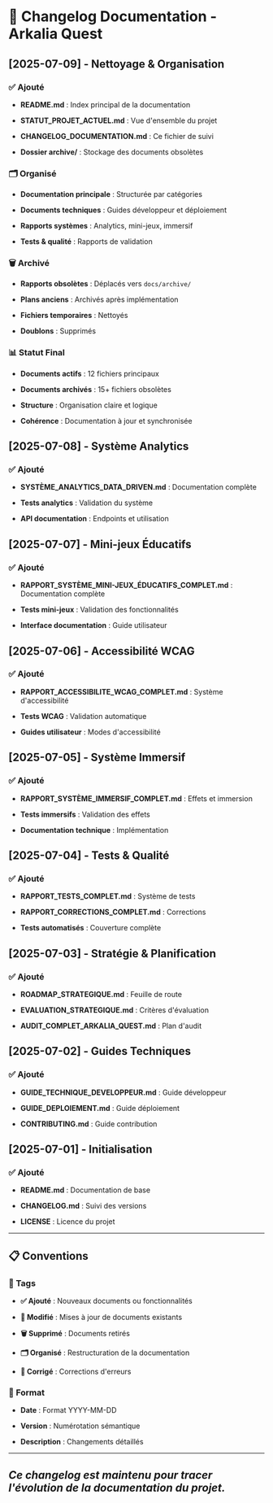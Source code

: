 
# 📝 Changelog Documentation - Arkalia Quest

## [2025-07-09] - Nettoyage & Organisation

### ✅ Ajouté

- **README.md** : Index principal de la documentation

- **STATUT_PROJET_ACTUEL.md** : Vue d'ensemble du projet

- **CHANGELOG_DOCUMENTATION.md** : Ce fichier de suivi

- **Dossier archive/** : Stockage des documents obsolètes

### 🗂️ Organisé

- **Documentation principale** : Structurée par catégories

- **Documents techniques** : Guides développeur et déploiement

- **Rapports systèmes** : Analytics, mini-jeux, immersif

- **Tests & qualité** : Rapports de validation

### 🗑️ Archivé

- **Rapports obsolètes** : Déplacés vers `docs/archive/`

- **Plans anciens** : Archivés après implémentation

- **Fichiers temporaires** : Nettoyés

- **Doublons** : Supprimés

### 📊 Statut Final

- **Documents actifs** : 12 fichiers principaux

- **Documents archivés** : 15+ fichiers obsolètes

- **Structure** : Organisation claire et logique

- **Cohérence** : Documentation à jour et synchronisée

## [2025-07-08] - Système Analytics

### ✅ Ajouté

- **SYSTÈME_ANALYTICS_DATA_DRIVEN.md** : Documentation complète

- **Tests analytics** : Validation du système

- **API documentation** : Endpoints et utilisation

## [2025-07-07] - Mini-jeux Éducatifs

### ✅ Ajouté

- **RAPPORT_SYSTÈME_MINI-JEUX_ÉDUCATIFS_COMPLET.md** : Documentation complète

- **Tests mini-jeux** : Validation des fonctionnalités

- **Interface documentation** : Guide utilisateur

## [2025-07-06] - Accessibilité WCAG

### ✅ Ajouté

- **RAPPORT_ACCESSIBILITE_WCAG_COMPLET.md** : Système d'accessibilité

- **Tests WCAG** : Validation automatique

- **Guides utilisateur** : Modes d'accessibilité

## [2025-07-05] - Système Immersif

### ✅ Ajouté

- **RAPPORT_SYSTÈME_IMMERSIF_COMPLET.md** : Effets et immersion

- **Tests immersifs** : Validation des effets

- **Documentation technique** : Implémentation

## [2025-07-04] - Tests & Qualité

### ✅ Ajouté

- **RAPPORT_TESTS_COMPLET.md** : Système de tests

- **RAPPORT_CORRECTIONS_COMPLET.md** : Corrections

- **Tests automatisés** : Couverture complète

## [2025-07-03] - Stratégie & Planification

### ✅ Ajouté

- **ROADMAP_STRATEGIQUE.md** : Feuille de route

- **EVALUATION_STRATEGIQUE.md** : Critères d'évaluation

- **AUDIT_COMPLET_ARKALIA_QUEST.md** : Plan d'audit

## [2025-07-02] - Guides Techniques

### ✅ Ajouté

- **GUIDE_TECHNIQUE_DEVELOPPEUR.md** : Guide développeur

- **GUIDE_DEPLOIEMENT.md** : Guide déploiement

- **CONTRIBUTING.md** : Guide contribution

## [2025-07-01] - Initialisation

### ✅ Ajouté

- **README.md** : Documentation de base

- **CHANGELOG.md** : Suivi des versions

- **LICENSE** : Licence du projet

---

## 📋 Conventions

### 🔖 Tags

- **✅ Ajouté** : Nouveaux documents ou fonctionnalités

- **🔄 Modifié** : Mises à jour de documents existants

- **🗑️ Supprimé** : Documents retirés

- **🗂️ Organisé** : Restructuration de la documentation

- **🐛 Corrigé** : Corrections d'erreurs

### 📅 Format

- **Date** : Format YYYY-MM-DD

- **Version** : Numérotation sémantique

- **Description** : Changements détaillés

---

## *Ce changelog est maintenu pour tracer l'évolution de la documentation du projet.*
